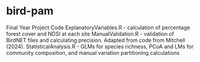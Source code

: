 # bird-pam
Final Year Project Code
ExplanatoryVariables.R - calculation of percentage forest cover and NDSI at each site
ManualValidation.R - validation of BirdNET files and calculating precision. Adapted from code from Mitchell (2024).
StatisticalAnalysis.R - GLMs for species richness, PCoA and LMs for community composition, and manual variation partitioning calculations
